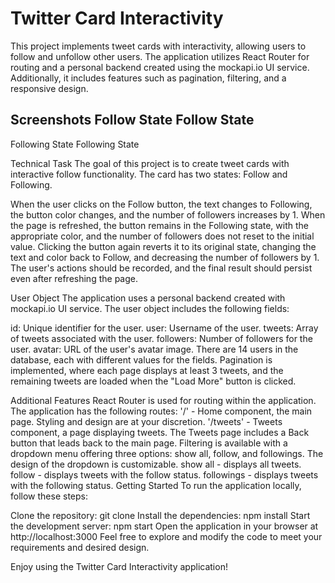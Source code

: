 <h1>Twitter Card Interactivity</h1>
This project implements tweet cards with interactivity, allowing users to follow and unfollow other users. The application utilizes React Router for routing and a personal backend created using the mockapi.io UI service. Additionally, it includes features such as pagination, filtering, and a responsive design.

<h2>Screenshots Follow State Follow State</h2>

Following State Following State

Technical Task The goal of this project is to create tweet cards with
interactive follow functionality. The card has two states: Follow and Following.

When the user clicks on the Follow button, the text changes to Following, the
button color changes, and the number of followers increases by 1. When the page
is refreshed, the button remains in the Following state, with the appropriate
color, and the number of followers does not reset to the initial value. Clicking
the button again reverts it to its original state, changing the text and color
back to Follow, and decreasing the number of followers by 1. The user's actions
should be recorded, and the final result should persist even after refreshing
the page.

User Object The application uses a personal backend created with mockapi.io UI
service. The user object includes the following fields:

id: Unique identifier for the user. user: Username of the user. tweets: Array of
tweets associated with the user. followers: Number of followers for the user.
avatar: URL of the user's avatar image. There are 14 users in the database, each
with different values for the fields. Pagination is implemented, where each page
displays at least 3 tweets, and the remaining tweets are loaded when the "Load
More" button is clicked.

Additional Features React Router is used for routing within the application. The
application has the following routes: '/' - Home component, the main page.
Styling and design are at your discretion. '/tweets' - Tweets component, a page
displaying tweets. The Tweets page includes a Back button that leads back to the
main page. Filtering is available with a dropdown menu offering three options:
show all, follow, and followings. The design of the dropdown is customizable.
show all - displays all tweets. follow - displays tweets with the follow status.
followings - displays tweets with the following status. Getting Started To run
the application locally, follow these steps:

Clone the repository: git clone <repository-url> Install the dependencies: npm
install Start the development server: npm start Open the application in your
browser at http://localhost:3000 Feel free to explore and modify the code to
meet your requirements and desired design.

Enjoy using the Twitter Card Interactivity application!
